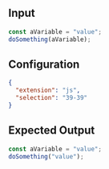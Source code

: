 
## Input
```javascript input
const aVariable = "value";
doSomething(aVariable);
```

## Configuration
```json configuration
{
  "extension": "js",
  "selection": "39-39"
}
```

## Expected Output
```javascript expected output
const aVariable = "value";
doSomething("value");
```

